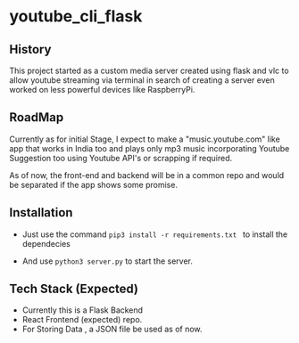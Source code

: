 # youtube_cli_flask

## History
<p> This project started as a custom media server created using flask and vlc to allow youtube streaming via terminal in search of creating a server even worked on less powerful devices like RaspberryPi.</p>

## RoadMap
<p> Currently as for initial Stage, I expect to make a "music.youtube.com" like app that works in India too and plays only mp3 music incorporating Youtube Suggestion too using Youtube API's or scrapping if required. </p>
<p> As of now, the front-end and backend will be in a common repo and would be separated if the app shows some promise. </p>

## Installation
* Just use the command `pip3 install -r requirements.txt ` to install the dependecies

* And use ` python3 server.py ` to start the server.

## Tech Stack (Expected)
* Currently this is a Flask Backend
* React Frontend (expected) repo.
* For Storing Data , a JSON file be used as of now.

